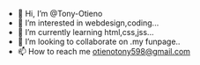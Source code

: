 - 👋 Hi, I’m @Tony-Otieno
- 👀 I’m interested in webdesign,coding...
- 🌱 I’m currently learning html,css,jss...
- 💞️ I’m looking to collaborate on .my funpage..
- 📫 How to reach me otienotony598@gmail.com

<!---
Tony-Otieno/Tony-Otieno is a ✨ special ✨ repository because its `README.md` (this file) appears on your GitHub profile.
You can click the Preview link to take a look at your changes.
--->
